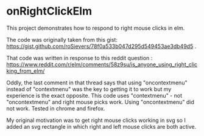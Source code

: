 # onRightClickElm

This project demonstrates how to respond to right mouse clicks in elm.

The code was originally taken from this gist: https://gist.github.com/roSievers/78f0a533b047d295d549453ae3db49d5 .

That code was written in response to this reddit question : https://www.reddit.com/r/elm/comments/58z9su/is_anyone_using_right_clicking_from_elm/

Oddly, the last comment in that thread says that using "oncontextmenu" instead of "contextmenu" was the key to getting it to work but my experience is the exact opposite.  This code uses "contextmenu" - not "oncontextmenu" and right mouse picks work.   Using "oncontextmenu" did not work.  Tested in chrome and firefox.

My original motivation was to get right mouse clicks working in svg so I added an svg rectangle in which right and left mouse clicks are both active.


